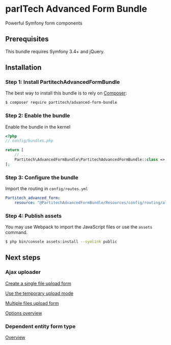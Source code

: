 parITech Advanced Form Bundle
================================

Powerful Symfony form components

## Prerequisites

This bundle requires Symfony 3.4+ and jQuery.

## Installation

### Step 1: Install PartitechAdvancedFormBundle

The best way to install this bundle is to rely on [Composer](https://getcomposer.org/):

```bash
$ composer require partitech/advanced-form-bundle
```

### Step 2: Enable the bundle

Enable the bundle in the kernel

```php
<?php
// config/bundles.php

return [
    // ...
    Partitech\AdvancedFormBundle\PartitechAdvancedFormBundle::class => ['all' => true],
];
```

### Step 3: Configure the bundle

Import the routing in `config/routes.yml`

```yaml
Partitech_advanced_form:
    resource: "@PartitechAdvancedFormBundle/Resources/config/routing/all.yml"
```

### Step 4: Publish assets

You may use Webpack to import the JavaScript files or use the `assets` command.

```bash
$ php bin/console assets:install --symlink public
```

## Next steps

### Ajax uploader

[Create a single file upload form](Resources/doc/single_file_upload.md)

[Use the temporary upload mode](Resources/doc/temporary_upload.md)

[Multiple files upload form](Resources/doc/multiple_files_upload.md)

[Options overview](Resources/doc/options_overview.md)

### Dependent entity form type

[Overview](Resources/doc/dependent_entity.md)
